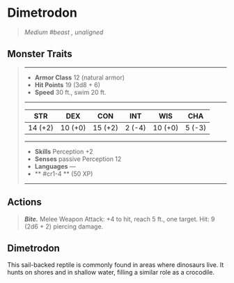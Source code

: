 # Dimetrodon
>*Medium #beast , unaligned*
## Monster Traits
>___
>- **Armor Class** 12 (natural armor)
>- **Hit Points** 19 (3d8 + 6)
>- **Speed** 30 ft., swim 20 ft.
>___
>|STR|DEX|CON|INT|WIS|CHA|
>|:---:|:---:|:---:|:---:|:---:|:---:|
>|14 (+2)|10 (+0)|15 (+2)|2 (-4)|10 (+0)|5 (-3)|
>___
>- **Skills** Perception +2
>- **Senses** passive Perception 12
>- **Languages** —
>- ** #cr1-4 ** (50 XP)
>___
## Actions
>***Bite.*** Melee Weapon Attack: +4 to hit, reach 5 ft., one target. Hit: 9 (2d6 + 2) piercing damage.
## Dimetrodon
This sail-backed reptile is commonly found in areas where dinosaurs live. It hunts on shores and in shallow water, filling a similar role as a crocodile.